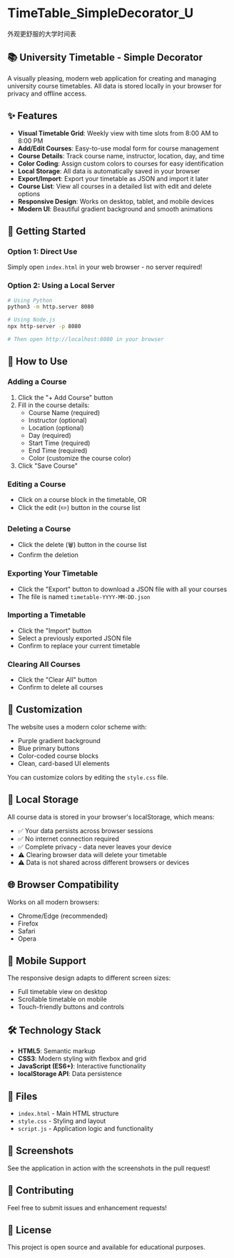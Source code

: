 # TimeTable_SimpleDecorator_U
外观更舒服的大学时间表

## 📚 University Timetable - Simple Decorator

A visually pleasing, modern web application for creating and managing university course timetables. All data is stored locally in your browser for privacy and offline access.

## ✨ Features

- **Visual Timetable Grid**: Weekly view with time slots from 8:00 AM to 8:00 PM
- **Add/Edit Courses**: Easy-to-use modal form for course management
- **Course Details**: Track course name, instructor, location, day, and time
- **Color Coding**: Assign custom colors to courses for easy identification
- **Local Storage**: All data is automatically saved in your browser
- **Export/Import**: Export your timetable as JSON and import it later
- **Course List**: View all courses in a detailed list with edit and delete options
- **Responsive Design**: Works on desktop, tablet, and mobile devices
- **Modern UI**: Beautiful gradient background and smooth animations

## 🚀 Getting Started

### Option 1: Direct Use
Simply open `index.html` in your web browser - no server required!

### Option 2: Using a Local Server
```bash
# Using Python
python3 -m http.server 8080

# Using Node.js
npx http-server -p 8080

# Then open http://localhost:8080 in your browser
```

## 📖 How to Use

### Adding a Course
1. Click the "+ Add Course" button
2. Fill in the course details:
   - Course Name (required)
   - Instructor (optional)
   - Location (optional)
   - Day (required)
   - Start Time (required)
   - End Time (required)
   - Color (customize the course color)
3. Click "Save Course"

### Editing a Course
- Click on a course block in the timetable, OR
- Click the edit (✏️) button in the course list

### Deleting a Course
- Click the delete (🗑️) button in the course list
- Confirm the deletion

### Exporting Your Timetable
- Click the "Export" button to download a JSON file with all your courses
- The file is named `timetable-YYYY-MM-DD.json`

### Importing a Timetable
- Click the "Import" button
- Select a previously exported JSON file
- Confirm to replace your current timetable

### Clearing All Courses
- Click the "Clear All" button
- Confirm to delete all courses

## 🎨 Customization

The website uses a modern color scheme with:
- Purple gradient background
- Blue primary buttons
- Color-coded course blocks
- Clean, card-based UI elements

You can customize colors by editing the `style.css` file.

## 💾 Local Storage

All course data is stored in your browser's localStorage, which means:
- ✅ Your data persists across browser sessions
- ✅ No internet connection required
- ✅ Complete privacy - data never leaves your device
- ⚠️ Clearing browser data will delete your timetable
- ⚠️ Data is not shared across different browsers or devices

## 🌐 Browser Compatibility

Works on all modern browsers:
- Chrome/Edge (recommended)
- Firefox
- Safari
- Opera

## 📱 Mobile Support

The responsive design adapts to different screen sizes:
- Full timetable view on desktop
- Scrollable timetable on mobile
- Touch-friendly buttons and controls

## 🛠️ Technology Stack

- **HTML5**: Semantic markup
- **CSS3**: Modern styling with flexbox and grid
- **JavaScript (ES6+)**: Interactive functionality
- **localStorage API**: Data persistence

## 📄 Files

- `index.html` - Main HTML structure
- `style.css` - Styling and layout
- `script.js` - Application logic and functionality

## 📸 Screenshots

See the application in action with the screenshots in the pull request!

## 🤝 Contributing

Feel free to submit issues and enhancement requests!

## 📝 License

This project is open source and available for educational purposes.
